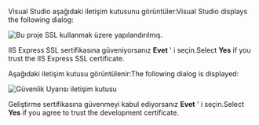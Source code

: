 <span data-ttu-id="8d8dc-101">Visual Studio aşağıdaki iletişim kutusunu görüntüler:</span><span class="sxs-lookup"><span data-stu-id="8d8dc-101">Visual Studio displays the following dialog:</span></span>

![Bu proje SSL kullanmak üzere yapılandırılmış.](~/getting-started/_static/trustCert.png)

<span data-ttu-id="8d8dc-105">IIS Express SSL sertifikasına güveniyorsanız **Evet** ' i seçin.</span><span class="sxs-lookup"><span data-stu-id="8d8dc-105">Select **Yes** if you trust the IIS Express SSL certificate.</span></span>

<span data-ttu-id="8d8dc-106">Aşağıdaki iletişim kutusu görüntülenir:</span><span class="sxs-lookup"><span data-stu-id="8d8dc-106">The following dialog is displayed:</span></span>

![Güvenlik Uyarısı iletişim kutusu](~/getting-started/_static/cert.png)

<span data-ttu-id="8d8dc-108">Geliştirme sertifikasına güvenmeyi kabul ediyorsanız **Evet** ' i seçin.</span><span class="sxs-lookup"><span data-stu-id="8d8dc-108">Select **Yes** if you agree to trust the development certificate.</span></span>
